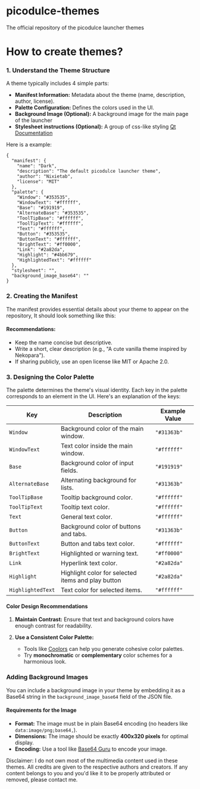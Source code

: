 # picodulce-themes
The official repository of the picodulce launcher themes

# How to create themes?

### **1. Understand the Theme Structure**

A theme typically includes 4 simple parts:

-   **Manifest Information:** Metadata about the theme (name, description, author, license).
-   **Palette Configuration:** Defines the colors used in the UI.
-   **Background Image (Optional):** A background image for the main page of the launcher
-   **Stylesheet instructions (Optional):** A group of css-like styling [Qt Documentation](https://doc.qt.io/qt-6/stylesheet-syntax.html)


Here is a example:

    {
      "manifest": {
        "name": "Dark",
        "description": "The default picodulce launcher theme",
        "author": "Nixietab",
        "license": "MIT"
      },
      "palette": {
        "Window": "#353535",
        "WindowText": "#ffffff",
        "Base": "#191919",
        "AlternateBase": "#353535",
        "ToolTipBase": "#ffffff",
        "ToolTipText": "#ffffff",
        "Text": "#ffffff",
        "Button": "#353535",
        "ButtonText": "#ffffff",
        "BrightText": "#ff0000",
        "Link": "#2a82da",
        "Highlight": "#4bb679",
        "HighlightedText": "#ffffff"
      },
      "stylesheet": "",
      "background_image_base64": ""
    }

### **2. Creating the Manifest**
The manifest provides essential details about your theme to appear on the repository, It should look something like this:


#### **Recommendations:**

-   Keep the name concise but descriptive.
-   Write a short, clear description (e.g., "A cute vanilla theme inspired by Nekopara").
-   If sharing publicly, use an open license like MIT or Apache 2.0.

### **3. Designing the Color Palette**

The palette determines the theme's visual identity. Each key in the palette corresponds to an element in the UI. Here's an explanation of the keys:

| **Key**            | **Description**                              | **Example Value** |
|---------------------|----------------------------------------------|-------------------|
| `Window`           | Background color of the main window.                        | `"#31363b"`       |
| `WindowText`       | Text color inside the main window.                          | `"#ffffff"`       |
| `Base`             | Background color of input fields.                           | `"#191919"`       |
| `AlternateBase`    | Alternating background for lists.                           | `"#31363b"`       |
| `ToolTipBase`      | Tooltip background color.                                   | `"#ffffff"`       |
| `ToolTipText`      | Tooltip text color.                                         | `"#ffffff"`       |
| `Text`             | General text color.                                         | `"#ffffff"`       |
| `Button`           | Background color of buttons and tabs.                       | `"#31363b"`       |
| `ButtonText`       | Button and tabs text color.                                 | `"#ffffff"`       |
| `BrightText`       | Highlighted or warning text.                                | `"#ff0000"`       |
| `Link`             | Hyperlink text color.                                       | `"#2a82da"`       |
| `Highlight`        | Highlight color for selected items and play button          | `"#2a82da"`       |
| `HighlightedText`  | Text color for selected items.                              | `"#ffffff"`       |


#### **Color Design Recommendations**
    
1.  **Maintain Contrast:** Ensure that text and background colors have enough contrast for readability.
    
2.  **Use a Consistent Color Palette:**
    
    -   Tools like [Coolors](https://coolors.co) can help you generate cohesive color palettes.
    -   Try **monochromatic** or **complementary** color schemes for a harmonious look.
 

### Adding Background Images
You can include a background image in your theme by embedding it as a Base64 string in the `background_image_base64` field of the JSON file.

#### Requirements for the Image
- **Format:** The image must be in plain Base64 encoding (no headers like `data:image/png;base64,`).
- **Dimensions:** The image should be exactly **400x320 pixels** for optimal display.
- **Encoding:** Use a tool like [Base64 Guru](https://base64.guru/converter/encode/image) to encode your image.





Disclaimer:
I do not own most of the multimedia content used in these themes. All credits are given to the respective authors and creators. If any content belongs to you and you'd like it to be properly attributed or removed, please contact me.
